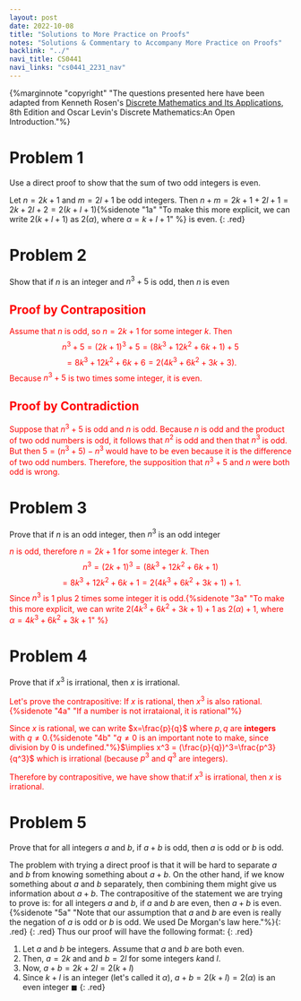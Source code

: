 ```yaml
---
layout: post
date: 2022-10-08
title: "Solutions to More Practice on Proofs"
notes: "Solutions & Commentary to Accompany More Practice on Proofs"
backlink: "../"
navi_title: CS0441
navi_links: "cs0441_2231_nav"
---
```

<style>.red{color: red !important;}</style>

{%marginnote "copyright" "The questions presented here have been adapted from Kenneth Rosen's [Discrete Mathematics and Its Applications](https://www.amazon.com/Discrete-Mathematics-Applications-Kenneth-author/dp/1260091996/ref=pd_lpo_1?pd_rd_i=1260091996&psc=1), 8th Edition and Oscar Levin's Discrete Mathematics:An Open Introduction."%}

# Problem 1
Use a direct proof to show that the sum of two odd integers is even.

Let $n = 2k + 1$ and $m = 2l + 1$ be odd integers. Then $n+m=2k+1+2l+1=2k+2l+2=2(k+l+1)${%sidenote "1a" "To make this more explicit, we can write $2(k+l+1)$ as $2(\alpha)$, where $\alpha = k+l+1$" %} is even. 
{: .red}


# Problem 2
Show that if $n$ is an integer and $n^3 + 5$ is odd, then $n$ is even

<div markdown="1" class="red">

## Proof by Contraposition
Assume that $n$ is odd, so $n = 2k + 1$ for some integer $k$. Then $$n^3 +5 = (2k+1)^3+5=(8k^3+12k^2+6k+1)+5$$$$=8k^3+12k^2+6k+6= 2(4k^3 +6k^2 +3k +3).$$ Because $n^3 + 5$ is two times some integer, it is even. 

## Proof by Contradiction
Suppose that $n^3 + 5$ is odd and $n$ is odd. Because $n$ is odd and the product of two odd numbers is odd, it follows that $n^2$ is odd and then that $n^3$ is odd. But then $5 = (n^3 + 5) − n^3$ would have to be even because it is the difference of two odd numbers. Therefore, the supposition that $n^3 + 5$ and $n$ were both odd is wrong.
</div>


# Problem 3
Prove that if $n$ is an odd integer, then $n^3$ is an odd integer

<div markdown="1" class="red">

$n$ is odd, therefore $n = 2k + 1$ for some integer $k$. Then $$n^3 = (2k+1)^3=(8k^3+12k^2+6k+1)$$$$=8k^3+12k^2+6k+1= 2(4k^3 +6k^2 +3k +1)+1.$$  Since $n^3$ is 1 plus 2 times some integer it is odd.{%sidenote "3a" "To make this more explicit, we can write $2(4k^3 +6k^2 +3k +1)+1$ as $2(\alpha)+1$, where $\alpha = 4k^3 +6k^2 +3k +1$" %}
</div>

# Problem 4
Prove that if $x^3$ is irrational, then $x$ is irrational.

<div markdown="1" class="red">

Let's prove the contrapositive: If $x$ is rational, then $x^3$ is also rational.{%sidenote "4a" "If a number is not irrataional, it is rational"%}

Since $x$ is rational, we can write $x=\frac{p}{q}$ where $p,q$ are **integers** with $q \neq 0$.{%sidenote "4b" "$q \neq 0$ is an important note to make, since division by 0 is undefined."%}$\implies x^3 = (\frac{p}{q})^3=\frac{p^3}{q^3}$ which is irrational (because $p^3$ and $q^3$ are integers).

Therefore by contrapositive, we have show that:if $x^3$ is irrational, then $x$ is irrational.
</div>


# Problem 5
Prove that for all integers $a$ and $b$, if $a + b$ is odd, then $a$ is odd or $b$ is odd.

The problem with trying a direct proof is that it will be hard to separate $a$ and $b$ from knowing something about $a + b$. On the other hand, if we know something about $a$ and $b$ separately, then combining them might give us information about $a+b$. The contrapositive of the statement we are trying to prove is: for all integers $a$ and $b$, if $a$ and $b$ are even, then $a+b$ is even. {%sidenote "5a" "Note that our assumption that $a$ and $b$ are even is really the negation of $a$ is odd or $b$ is odd. We used De Morgan's law here."%}{: .red}
{: .red}
Thus our proof will have the following format:
{: .red}
1. Let $a$ and $b$ be integers. Assume that $a$ and $b$ are both even.
2. Then, $a=2k$ and and $b =2l$ for some integers $k$and $l$.
3. Now, $a+b=2k+2l=2(k+l)$
4. Since $k+l$ is an integer (let's called it $\alpha$), $a+b=2(k+l)=2(\alpha)$ is an even integer $\blacksquare$
{: .red}




